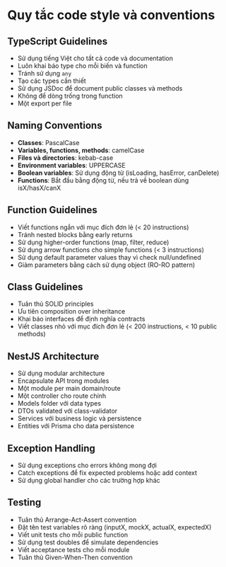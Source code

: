 # Quy tắc code style và conventions

## TypeScript Guidelines
- Sử dụng tiếng Việt cho tất cả code và documentation
- Luôn khai báo type cho mỗi biến và function
- Tránh sử dụng `any`
- Tạo các types cần thiết
- Sử dụng JSDoc để document public classes và methods
- Không để dòng trống trong function
- Một export per file

## Naming Conventions
- **Classes**: PascalCase
- **Variables, functions, methods**: camelCase
- **Files và directories**: kebab-case
- **Environment variables**: UPPERCASE
- **Boolean variables**: Sử dụng động từ (isLoading, hasError, canDelete)
- **Functions**: Bắt đầu bằng động từ, nếu trả về boolean dùng isX/hasX/canX

## Function Guidelines
- Viết functions ngắn với mục đích đơn lẻ (< 20 instructions)
- Tránh nested blocks bằng early returns
- Sử dụng higher-order functions (map, filter, reduce)
- Sử dụng arrow functions cho simple functions (< 3 instructions)
- Sử dụng default parameter values thay vì check null/undefined
- Giảm parameters bằng cách sử dụng object (RO-RO pattern)

## Class Guidelines
- Tuân thủ SOLID principles
- Ưu tiên composition over inheritance
- Khai báo interfaces để định nghĩa contracts
- Viết classes nhỏ với mục đích đơn lẻ (< 200 instructions, < 10 public methods)

## NestJS Architecture
- Sử dụng modular architecture
- Encapsulate API trong modules
- Một module per main domain/route
- Một controller cho route chính
- Models folder với data types
- DTOs validated với class-validator
- Services với business logic và persistence
- Entities với Prisma cho data persistence

## Exception Handling
- Sử dụng exceptions cho errors không mong đợi
- Catch exceptions để fix expected problems hoặc add context
- Sử dụng global handler cho các trường hợp khác

## Testing
- Tuân thủ Arrange-Act-Assert convention
- Đặt tên test variables rõ ràng (inputX, mockX, actualX, expectedX)
- Viết unit tests cho mỗi public function
- Sử dụng test doubles để simulate dependencies
- Viết acceptance tests cho mỗi module
- Tuân thủ Given-When-Then convention